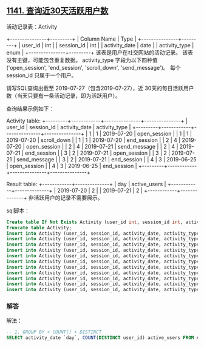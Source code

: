 ## [1141. 查询近30天活跃用户数](https://leetcode-cn.com/problems/user-activity-for-the-past-30-days-i/)

活动记录表：Activity

+---------------+---------+
| Column Name   | Type    |
+---------------+---------+
| user_id       | int     |
| session_id    | int     |
| activity_date | date    |
| activity_type | enum    |
+---------------+---------+
该表是用户在社交网站的活动记录。
该表没有主键，可能包含重复数据。
activity_type 字段为以下四种值 ('open_session', 'end_session', 'scroll_down', 'send_message')。
每个 session_id 只属于一个用户。


请写SQL查询出截至 2019-07-27（包含2019-07-27），近 30天的每日活跃用户数（当天只要有一条活动记录，即为活跃用户）。

查询结果示例如下：

Activity table:
+---------+------------+---------------+---------------+
| user_id | session_id | activity_date | activity_type |
+---------+------------+---------------+---------------+
| 1       | 1          | 2019-07-20    | open_session  |
| 1       | 1          | 2019-07-20    | scroll_down   |
| 1       | 1          | 2019-07-20    | end_session   |
| 2       | 4          | 2019-07-20    | open_session  |
| 2       | 4          | 2019-07-21    | send_message  |
| 2       | 4          | 2019-07-21    | end_session   |
| 3       | 2          | 2019-07-21    | open_session  |
| 3       | 2          | 2019-07-21    | send_message  |
| 3       | 2          | 2019-07-21    | end_session   |
| 4       | 3          | 2019-06-25    | open_session  |
| 4       | 3          | 2019-06-25    | end_session   |
+---------+------------+---------------+---------------+

Result table:
+------------+--------------+ 
| day        | active_users |
+------------+--------------+ 
| 2019-07-20 | 2            |
| 2019-07-21 | 2            |
+------------+--------------+ 
非活跃用户的记录不需要展示。

sql脚本：

```sql
Create table If Not Exists Activity (user_id int, session_id int, activity_date date, activity_type ENUM('open_session', 'end_session', 'scroll_down', 'send_message'));
Truncate table Activity;
insert into Activity (user_id, session_id, activity_date, activity_type) values (1, 1, '2019-07-20', 'open_session');
insert into Activity (user_id, session_id, activity_date, activity_type) values (1, 1, '2019-07-20', 'scroll_down');
insert into Activity (user_id, session_id, activity_date, activity_type) values (1, 1, '2019-07-20', 'end_session');
insert into Activity (user_id, session_id, activity_date, activity_type) values (2, 4, '2019-07-20', 'open_session');
insert into Activity (user_id, session_id, activity_date, activity_type) values (2, 4, '2019-07-21', 'send_message');
insert into Activity (user_id, session_id, activity_date, activity_type) values (2, 4, '2019-07-21', 'end_session');
insert into Activity (user_id, session_id, activity_date, activity_type) values (3, 2, '2019-07-21', 'open_session');
insert into Activity (user_id, session_id, activity_date, activity_type) values (3, 2, '2019-07-21', 'send_message');
insert into Activity (user_id, session_id, activity_date, activity_type) values (3, 2, '2019-07-21', 'end_session');
insert into Activity (user_id, session_id, activity_date, activity_type) values (4, 3, '2019-06-25', 'open_session');
insert into Activity (user_id, session_id, activity_date, activity_type) values (4, 3, '2019-06-25', 'end_session');
```

### 解答

解法：

```sql
-- 1. GROUP BY + COUNT() + DISTINCT
SELECT activity_date `day`, COUNT(DISTINCT user_id) active_users FROM Activity WHERE DATEDIFF('2019-07-27', activity_date) < 30 GROUP BY activity_date;
```

